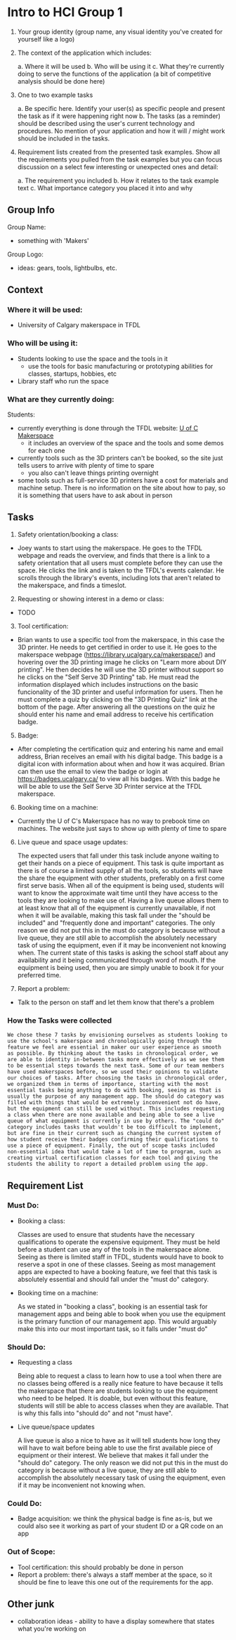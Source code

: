 # Intro to HCI Group 1
1. Your group identity (group name, any visual identity you've created for yourself like a logo)

2. The context of the application which includes:

    a. Where it will be used
    b. Who will be using it
    c. What they're currently doing to serve the functions of the application (a bit of competitive analysis should be done here)

3. One to two example tasks

    a. Be specific here. Identify your user(s) as specific people and present the task as if it were happening right now
    b. The tasks (as a reminder) should be described using the user's current technology and procedures. No mention of your application and how it will / might work should be included in the tasks.

4. Requirement lists created from the presented task examples. Show all the requirements you pulled from the task examples but you can focus discussion on a select few interesting or unexpected ones and detail:

    a. The requirement you included
    b. How it relates to the task example text
    c. What importance category you placed it into and why

## Group Info
Group Name:
- something with 'Makers'

Group Logo:
- ideas: gears, tools, lightbulbs, etc.

## Context
### Where it will be used:
- University of Calgary makerspace in TFDL

### Who will be using it:
- Students looking to use the space and the tools in it
    - use the tools for basic manufacturing or prototyping abilities for classes, startups, hobbies, etc
- Library staff who run the space

### What are they currently doing:

Students:
- currently everything is done through the TFDL website: [U of C Makerspace](https://library.ucalgary.ca/makerspace_training/home)
    - it includes an overview of the space and the tools and some demos for each one
- currently tools such as the 3D printers can't be booked, so the site just tells users to arrive with plenty of time to spare
    - you also can't leave things printing overnight
- some tools such as full-service 3D printers have a cost for materials and machine setup. There is no information on the site about how to pay, so it is something that users have to ask about in person

## Tasks
1. Safety orientation/booking a class:
- Joey wants to start using the makerspace. He goes to the TFDL webpage and reads the overview, and finds that there is a link to a safety orientation that all users must complete before they can use the space. He clicks the link and is taken to the TFDL's events calendar. He scrolls through the library's events, including lots that aren't related to the makerspace, and finds a timeslot.
2. Requesting or showing interest in a demo or class: 
- TODO
3. Tool certification:
- Brian wants to use a specific tool from the makerspace, in this case the 3D printer. He needs to get certified in order to use it. He goes to the makerspace webpage (https://library.ucalgary.ca/makerspace/) and hovering over the 3D printing image he clicks on "Learn more about DIY printing". He then decides he will use the 3D printer without support so he clicks on the "Self Serve 3D Printing" tab. He must read the information displayed which includes instructions on the basic funcionality of the 3D printer and useful information for users. Then he must complete a quiz by clicking on the "3D Printing Quiz" link at the bottom of the page. After answering all the questions on the quiz he should enter his name and email address to receive his certification badge.
5. Badge:
- After completing the certification quiz and entering his name and email address, Brian receives an email with his digital badge. This badge is a digital icon with information about when and how it was acquired. Brian can then use the email to view the badge or login at https://badges.ucalgary.ca/ to view all his badges. With this badge he will be able to use the Self Serve 3D Printer service at the TFDL makerspace.
6. Booking time on a machine:
- Currently the U of C's Makerspace has no way to prebook time on machines. The website just says to show up with plenty of time to spare

6. Live queue and space usage updates:

    The expected users that fall under this task include anyone waiting to get their hands on a piece of equipment. This task is quite important as there is of course a limited supply of all the tools, so students will have the share the equipment with other students, preferably on a first come first serve basis. When all of the equipment is being used, students will want to know the approximate wait time until they have access to the tools they are looking to make use of. Having a live queue allows them to at least know that all of the equipment is currently unavailable, if not when it will be available, making this task fall under the "should be included" and "frequently done and important" categories. The only reason we did not put this in the must do category is because without a live queue, they are still able to accomplish the absolutely necessary task of using the equipment, even if it may be inconvenient not knowing when. The current state of this tasks is asking the school staff about any availability and it being communicated through word of mouth. If the equipment is being used, then you are simply unable to book it for your preferred time.

7. Report a problem:
- Talk to the person on staff and let them know that there's a problem

### How the Tasks were collected

    We chose these 7 tasks by envisioning ourselves as students looking to use the school's makerspace and chronologically going through the feature we feel are essential in maker our user experience as smooth as possible. By thinking about the tasks in chronological order, we are able to identity in-between tasks more effectively as we see them to be essential steps towards the next task. Some of our team members have used makerspaces before, so we used their opinions to validate our choices of tasks. After choosing the tasks in chronological order, we organized them in terms of importance, starting with the most essential tasks being anything to do with booking, seeing as that is usually the purpose of any management app. The should do category was filled with things that would be extremely inconvenient not do have, but the equipment can still be used without. This includes requesting a class when there are none available and being able to see a live queue of what equipment is currently in use by others. The "could do" category includes tasks that wouldn't be too difficult to implement, but are fine in their current such as changing the current system of how student receive their badges confirming their qualifications to use a piece of equipment. Finally, the out of scope tasks included non-essential idea that would take a lot of time to program, such as creating virtual certification classes for each tool and giving the students the ability to report a detailed problem using the app.

## Requirement List

### Must Do:
- Booking a class:

    Classes are used to ensure that students have the necessary qualifications to operate the expensive 
equipment. They must be held before a student can use any of the tools in the makerspace alone. Seeing as there is limited staff in TFDL, students would have to book to reserve a spot in one of these classes. Seeing as most management apps are expected to have a booking feature, we feel that this task is absolutely essential and should fall under the "must do" category.
    
- Booking time on a machine: 

    As we stated in "booking a class", booking is an essential task for management apps and being able to  book when you use the equipment is the primary function of our management app. This would arguably make    this into our most important task, so it falls under "must do"  

### Should Do:
- Requesting a class

    Being able to request a class to learn how to use a tool when there are no classes being offered is a really nice feature to have because it tells the makerspace that there are students looking to use the equipment who need to be helped. It is doable, but even without this feature, students will still be able to access classes when they are available. That is why this falls into "should do" and not "must have".

- Live queue/space updates

    A live queue is also a nice to have as it will tell students how long they will have to wait before being able to use the first available piece of equipment or their interest. We believe that makes it fall under the "should do" category. The only reason we did not put this in the must do category is because without a live queue, they are still able to accomplish the absolutely necessary task of using the equipment, even if it may be inconvenient not knowing when.

### Could Do:
- Badge acquisition: we think the physical badge is fine as-is, but we could also see it working as part of your student ID or a QR code on an app

### Out of Scope:
- Tool certification: this should probably be done in person
- Report a problem: there's always a staff member at the space, so it should be fine to leave this one out of the requirements for the app.

## Other junk
- collaboration ideas - ability to have a display somewhere that states what you're working on
